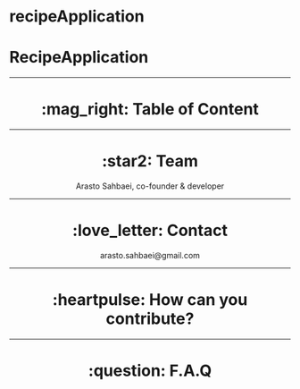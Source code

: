 # recipeApplication
 
# RecipeApplication

 <hr>

 <h1 align="center"> :mag_right: Table of Content </h1>



<hr>

 <h1 align="center"> :star2: Team </h1>

 <p align="center"> 
 Arasto Sahbaei, co-founder & developer <br />
 </p>

<hr>

 <h1 align="center"> :love_letter: Contact </h1>
 <p align="center"> 
 arasto.sahbaei@gmail.com <br />
 </p>

 <hr>

 <h1 align="center"> :heartpulse: How can you contribute? </h1>


 <hr>

 <h1 align="center"> :question: F.A.Q </h1>